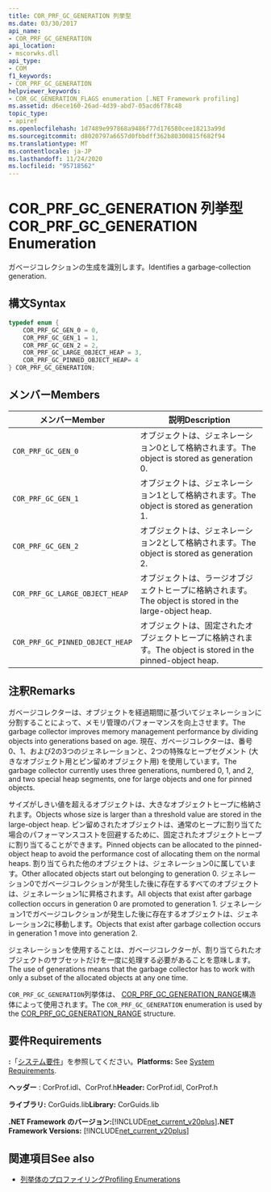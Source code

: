 ```yaml
---
title: COR_PRF_GC_GENERATION 列挙型
ms.date: 03/30/2017
api_name:
- COR_PRF_GC_GENERATION
api_location:
- mscorwks.dll
api_type:
- COM
f1_keywords:
- COR_PRF_GC_GENERATION
helpviewer_keywords:
- COR_GC_GENERATION_FLAGS enumeration [.NET Framework profiling]
ms.assetid: d6ece160-26ad-4d39-abd7-05acd6f78c48
topic_type:
- apiref
ms.openlocfilehash: 1d7489e997868a9486f77d176580cee18213a99d
ms.sourcegitcommit: d8020797a6657d0fbbdff362b80300815f682f94
ms.translationtype: MT
ms.contentlocale: ja-JP
ms.lasthandoff: 11/24/2020
ms.locfileid: "95718562"
---
```

# <a name="cor_prf_gc_generation-enumeration"></a><span data-ttu-id="48e9b-102">COR_PRF_GC_GENERATION 列挙型</span><span class="sxs-lookup"><span data-stu-id="48e9b-102">COR_PRF_GC_GENERATION Enumeration</span></span>

<span data-ttu-id="48e9b-103">ガベージコレクションの生成を識別します。</span><span class="sxs-lookup"><span data-stu-id="48e9b-103">Identifies a garbage-collection generation.</span></span>  
  
## <a name="syntax"></a><span data-ttu-id="48e9b-104">構文</span><span class="sxs-lookup"><span data-stu-id="48e9b-104">Syntax</span></span>  
  
```cpp  
typedef enum {  
    COR_PRF_GC_GEN_0 = 0,  
    COR_PRF_GC_GEN_1 = 1,  
    COR_PRF_GC_GEN_2 = 2,  
    COR_PRF_GC_LARGE_OBJECT_HEAP = 3,
    COR_PRF_GC_PINNED_OBJECT_HEAP= 4
} COR_PRF_GC_GENERATION;  
```  
  
## <a name="members"></a><span data-ttu-id="48e9b-105">メンバー</span><span class="sxs-lookup"><span data-stu-id="48e9b-105">Members</span></span>  
  
|<span data-ttu-id="48e9b-106">メンバー</span><span class="sxs-lookup"><span data-stu-id="48e9b-106">Member</span></span>|<span data-ttu-id="48e9b-107">説明</span><span class="sxs-lookup"><span data-stu-id="48e9b-107">Description</span></span>|  
|------------|-----------------|  
|`COR_PRF_GC_GEN_0`|<span data-ttu-id="48e9b-108">オブジェクトは、ジェネレーション0として格納されます。</span><span class="sxs-lookup"><span data-stu-id="48e9b-108">The object is stored as generation 0.</span></span>|  
|`COR_PRF_GC_GEN_1`|<span data-ttu-id="48e9b-109">オブジェクトは、ジェネレーション1として格納されます。</span><span class="sxs-lookup"><span data-stu-id="48e9b-109">The object is stored as generation 1.</span></span>|  
|`COR_PRF_GC_GEN_2`|<span data-ttu-id="48e9b-110">オブジェクトは、ジェネレーション2として格納されます。</span><span class="sxs-lookup"><span data-stu-id="48e9b-110">The object is stored as generation 2.</span></span>|  
|`COR_PRF_GC_LARGE_OBJECT_HEAP`|<span data-ttu-id="48e9b-111">オブジェクトは、ラージオブジェクトヒープに格納されます。</span><span class="sxs-lookup"><span data-stu-id="48e9b-111">The object is stored in the large-object heap.</span></span>|  
|`COR_PRF_GC_PINNED_OBJECT_HEAP`|<span data-ttu-id="48e9b-112">オブジェクトは、固定されたオブジェクトヒープに格納されます。</span><span class="sxs-lookup"><span data-stu-id="48e9b-112">The object is stored in the pinned-object heap.</span></span>|  
  
## <a name="remarks"></a><span data-ttu-id="48e9b-113">注釈</span><span class="sxs-lookup"><span data-stu-id="48e9b-113">Remarks</span></span>  

 <span data-ttu-id="48e9b-114">ガベージコレクターは、オブジェクトを経過期間に基づいてジェネレーションに分割することによって、メモリ管理のパフォーマンスを向上させます。</span><span class="sxs-lookup"><span data-stu-id="48e9b-114">The garbage collector improves memory management performance by dividing objects into generations based on age.</span></span> <span data-ttu-id="48e9b-115">現在、ガベージコレクターは、番号0、1、および2の3つのジェネレーションと、2つの特殊なヒープセグメント (大きなオブジェクト用とピン留めオブジェクト用) を使用しています。</span><span class="sxs-lookup"><span data-stu-id="48e9b-115">The garbage collector currently uses three generations, numbered 0, 1, and 2, and two special heap segments, one for large objects and one for pinned objects.</span></span>
  
 <span data-ttu-id="48e9b-116">サイズがしきい値を超えるオブジェクトは、大きなオブジェクトヒープに格納されます。</span><span class="sxs-lookup"><span data-stu-id="48e9b-116">Objects whose size is larger than a threshold value are stored in the large-object heap.</span></span> <span data-ttu-id="48e9b-117">ピン留めされたオブジェクトは、通常のヒープに割り当てた場合のパフォーマンスコストを回避するために、固定されたオブジェクトヒープに割り当てることができます。</span><span class="sxs-lookup"><span data-stu-id="48e9b-117">Pinned objects can be allocated to the pinned-object heap to avoid the performance cost of allocating them on the normal heaps.</span></span> <span data-ttu-id="48e9b-118">割り当てられた他のオブジェクトは、ジェネレーション0に属しています。</span><span class="sxs-lookup"><span data-stu-id="48e9b-118">Other allocated objects start out belonging to generation 0.</span></span> <span data-ttu-id="48e9b-119">ジェネレーション0でガベージコレクションが発生した後に存在するすべてのオブジェクトは、ジェネレーション1に昇格されます。</span><span class="sxs-lookup"><span data-stu-id="48e9b-119">All objects that exist after garbage collection occurs in generation 0 are promoted to generation 1.</span></span> <span data-ttu-id="48e9b-120">ジェネレーション1でガベージコレクションが発生した後に存在するオブジェクトは、ジェネレーション2に移動します。</span><span class="sxs-lookup"><span data-stu-id="48e9b-120">Objects that exist after garbage collection occurs in generation 1 move into generation 2.</span></span>  
  
 <span data-ttu-id="48e9b-121">ジェネレーションを使用することは、ガベージコレクターが、割り当てられたオブジェクトのサブセットだけを一度に処理する必要があることを意味します。</span><span class="sxs-lookup"><span data-stu-id="48e9b-121">The use of generations means that the garbage collector has to work with only a subset of the allocated objects at any one time.</span></span>  
  
 <span data-ttu-id="48e9b-122">`COR_PRF_GC_GENERATION`列挙体は、 [COR_PRF_GC_GENERATION_RANGE](cor-prf-gc-generation-range-structure.md)構造体によって使用されます。</span><span class="sxs-lookup"><span data-stu-id="48e9b-122">The `COR_PRF_GC_GENERATION` enumeration is used by the [COR_PRF_GC_GENERATION_RANGE](cor-prf-gc-generation-range-structure.md) structure.</span></span>  
  
## <a name="requirements"></a><span data-ttu-id="48e9b-123">要件</span><span class="sxs-lookup"><span data-stu-id="48e9b-123">Requirements</span></span>  

 <span data-ttu-id="48e9b-124">**:**「[システム要件](../../get-started/system-requirements.md)」を参照してください。</span><span class="sxs-lookup"><span data-stu-id="48e9b-124">**Platforms:** See [System Requirements](../../get-started/system-requirements.md).</span></span>  
  
 <span data-ttu-id="48e9b-125">**ヘッダー** : CorProf.idl、CorProf.h</span><span class="sxs-lookup"><span data-stu-id="48e9b-125">**Header:** CorProf.idl, CorProf.h</span></span>  
  
 <span data-ttu-id="48e9b-126">**ライブラリ:** CorGuids.lib</span><span class="sxs-lookup"><span data-stu-id="48e9b-126">**Library:** CorGuids.lib</span></span>  
  
 <span data-ttu-id="48e9b-127">**.NET Framework のバージョン:**[!INCLUDE[net_current_v20plus](../../../../includes/net-current-v20plus-md.md)]</span><span class="sxs-lookup"><span data-stu-id="48e9b-127">**.NET Framework Versions:** [!INCLUDE[net_current_v20plus](../../../../includes/net-current-v20plus-md.md)]</span></span>  
  
## <a name="see-also"></a><span data-ttu-id="48e9b-128">関連項目</span><span class="sxs-lookup"><span data-stu-id="48e9b-128">See also</span></span>

- [<span data-ttu-id="48e9b-129">列挙体のプロファイリング</span><span class="sxs-lookup"><span data-stu-id="48e9b-129">Profiling Enumerations</span></span>](profiling-enumerations.md)
